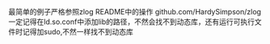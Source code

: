 最简单的例子严格参照zlog README中的操作
github.com/HardySimpson/zlog
一定记得在ld.so.conf中添加lib的路径，不然会找不到动态库，还有运行可执行文件时记得加sudo,不然一样找不到动态库
